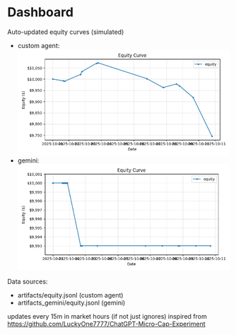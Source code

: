# Dashboard

Auto-updated equity curves (simulated)

- custom agent: ![Equity Curve](artifacts/equity.png?v=a98269e)
- gemini: ![Equity Curve (Gemini)](artifacts_gemini/equity.png?v=a98269e)

Data sources:
- artifacts/equity.jsonl (custom agent)
- artifacts_gemini/equity.jsonl (gemini)

updates every 15m in market hours (if not just ignores)
inspired from https://github.com/LuckyOne7777/ChatGPT-Micro-Cap-Experiment